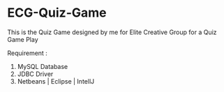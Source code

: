 # ECG-Quiz-Game
This is the Quiz Game designed by me for Elite Creative Group for a Quiz Game Play


Requirement : 
1. MySQL Database
2. JDBC Driver
3. Netbeans | Eclipse | IntellJ
